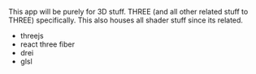 This app will be purely for 3D stuff. THREE (and all other related stuff to THREE) specifically. This also houses all shader stuff since its related.

- threejs
- react three fiber
- drei
- glsl
